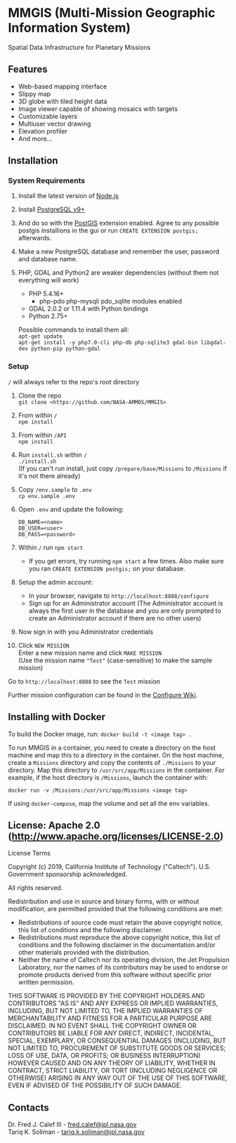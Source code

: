 # MMGIS (Multi-Mission Geographic Information System)
Spatial Data Infrastructure for Planetary Missions

## Features
* Web-based mapping interface
* Slippy map
* 3D globe with tiled height data
* Image viewer capable of showing mosaics with targets
* Customizable layers
* Multiuser vector drawing
* Elevation profiler
* And more...


## Installation

### System Requirements
1. Install the latest version of [Node.js](https://nodejs.org/en/download/)

1. Install [PostgreSQL v9+](https://www.enterprisedb.com/downloads/postgres-postgresql-downloads)
1. And do so with the [PostGIS](https://postgis.net/install/) extension enabled.
Agree to any possible postgis installions in the gui or run `CREATE EXTENSION postgis;` afterwards.
1. Make a new PostgreSQL database and remember the user, password and database name.

1. PHP, GDAL and Python2 are weaker dependencies (without them not everything will work)

   * PHP 5.4.16+
	   * php-pdo php-mysqli pdo_sqlite modules enabled
   * GDAL 2.0.2 or 1.11.4 with Python bindings
   * Python 2.75+

   Possible commands to install them all:  
   `apt-get update`  
   `apt-get install -y php7.0-cli php-db php-sqlite3 gdal-bin libgdal-dev python-pip python-gdal`

### Setup

`/` will always refer to the repo's root directory

1. Clone the repo  
`git clone <https://github.com/NASA-AMMOS/MMGIS>`

1. From within `/`  
`npm install`

1. From within `/API`  
`npm install`

1. Run `install.sh` within `/`  
`./install.sh`  
(If you can't run install, just copy `/prepare/base/Missions` to `/Missions` if it's not there already)

1. Copy `/env.sample` to `.env`  
`cp env.sample .env`

1. Open `.env` and update the following:
   ```
   DB_NAME=<name>
   DB_USER=<user>
   DB_PASS=<password>
   ```

1. Within `/` run `npm start`  
   * If you get errors, try running `npm start` a few times. Also make sure you ran `CREATE EXTENSION postgis;` on your database.

1. Setup the admin account:  
   * In your browser, navigate to `http://localhost:8888/configure`
   * Sign up for an Administrator account (The Administrator account is always the first user in the database and you are only prompted to create an Administrator account if there are no other users)

1. Now sign in with you Administrator credentials

1. Click `NEW MISSION`  
  Enter a new mission name and click `MAKE MISSION`  
  (Use the mission name `"Test"` (case-sensitive) to make the sample mission)

Go to `http://localhost:8888` to see the `Test` mission

Further mission configuration can be found in the [Configure Wiki](https://github.com/NASA-AMMOS/MMGIS/wiki/Configure).



## Installing with Docker

To build the Docker image, run:
`docker build -t <image tag> .`

To run MMGIS in a container, you need to create a directory on the host machine and map this to a directory in the container. On the host machine, create a `Missions` directory and copy the contents of `./Missions` to your directory. Map this directory to `/usr/src/app/Missions` in the container. For example, if the host directory is `/Missions`, launch the container with:

`docker run -v /Missions:/usr/src/app/Missions <image tag>`

If using `docker-compose`, map the volume and set all the env variables.

## License: Apache 2.0 (http://www.apache.org/licenses/LICENSE-2.0)

License Terms

Copyright (c) 2019, California Institute of Technology ("Caltech").  U.S. Government sponsorship acknowledged.

All rights reserved.

Redistribution and use in source and binary forms, with or without modification, are permitted provided that the following conditions are met:

* Redistributions of source code must retain the above copyright notice, this list of conditions and the following disclaimer.
* Redistributions must reproduce the above copyright notice, this list of conditions and the following disclaimer in the documentation and/or other materials provided with the distribution.
* Neither the name of Caltech nor its operating division, the Jet Propulsion Laboratory, nor the names of its contributors may be used to endorse or promote products derived from this software without specific prior written permission.

THIS SOFTWARE IS PROVIDED BY THE COPYRIGHT HOLDERS AND CONTRIBUTORS "AS IS" AND ANY EXPRESS OR IMPLIED WARRANTIES, INCLUDING, BUT NOT LIMITED TO, THE IMPLIED WARRANTIES OF MERCHANTABILITY AND FITNESS FOR A PARTICULAR PURPOSE ARE DISCLAIMED. IN NO EVENT SHALL THE COPYRIGHT OWNER OR CONTRIBUTORS BE LIABLE FOR ANY DIRECT, INDIRECT, INCIDENTAL, SPECIAL, EXEMPLARY, OR CONSEQUENTIAL DAMAGES (INCLUDING, BUT NOT LIMITED TO, PROCUREMENT OF SUBSTITUTE GOODS OR SERVICES; LOSS OF USE, DATA, OR PROFITS; OR BUSINESS INTERRUPTION) HOWEVER CAUSED AND ON ANY THEORY OF LIABILITY, WHETHER IN CONTRACT, STRICT LIABILITY, OR TORT (INCLUDING NEGLIGENCE OR OTHERWISE) ARISING IN ANY WAY OUT OF THE USE OF THIS SOFTWARE, EVEN IF ADVISED OF THE POSSIBILITY OF SUCH DAMAGE.

## Contacts

Dr. Fred J. Calef III - fred.calef@jpl.nasa.gov  
Tariq K. Soliman - tariq.k.soliman@jpl.nasa.gov
